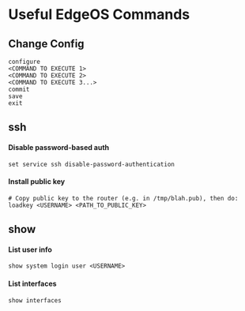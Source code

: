 # Useful EdgeOS Commands

## Change Config
```
configure
<COMMAND TO EXECUTE 1>
<COMMAND TO EXECUTE 2>
<COMMAND TO EXECUTE 3...>
commit
save
exit
```

## ssh
#### Disable password-based auth
```
set service ssh disable-password-authentication
```

#### Install public key
```
# Copy public key to the router (e.g. in /tmp/blah.pub), then do:
loadkey <USERNAME> <PATH_TO_PUBLIC_KEY>
```

## show
#### List user info
```
show system login user <USERNAME>
```

#### List interfaces
```
show interfaces
```